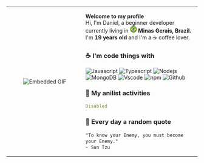 <table width="100%" height="100%">
<tr width="60%" height="100%">

<td width="40%" height="100%">
<p align="center"><img align="center" width="100%" height="100%" 
src="https://cdn.imgchest.com/files/j7kzcmkld27.png" alt="Embedded GIF"></p>
</td>

<td>
<p>
    <span><strong>Welcome to my profile</strong></span></br>
    <span>Hi, I'm Daniel, a beginner developer currently living in <img src="./assets/brazil-.png" width="18" /> <strong>Minas Gerais, Brazil.</strong></span>
    <span>I'm <strong>19 years old</strong> and I'm a ☕ coffee lover.</span>
</p>

<h3>☕ I'm code things with</h3>

<p>
 <img alt="Javascript" src="https://shields.io/badge/JavaScript-F7DF1E?logo=JavaScript&logoColor=000&style=flat-square" />
 <img alt="Typescript" src="https://img.shields.io/badge/-Typescript-007ACC?style=flat-square&logo=typescript&logoColor=white" />
 <img alt="Nodejs" src="https://img.shields.io/badge/-Nodejs-43853d?style=flat-square&logo=Node.js&logoColor=white" />
 <img alt="MongoDB" src="https://img.shields.io/badge/-MongoDB-13aa52?style=flat-square&logo=mongodb&logoColor=white" />
 <img alt="Vscode" src="https://img.shields.io/badge/-Visual%20Studio%20Code-007ACC?style=flat-square&logo=vscode&logoColor=white" />
 <img alt="npm" src="https://img.shields.io/badge/-NPM-CB3837?style=flat-square&logo=npm&logoColor=white" />
 <img alt="Github" src="https://img.shields.io/badge/-Github-2b3137?style=flat-square&logo=github&logoColor=white" />
</p>


<!--- Anilist activities --->

<h3>🎑 My anilist activities</h3>

<!--- anilist@start --->
```yaml
Disabled
``` 

<!--- Fun facts --->

<h3>📖 Every day a random quote</h3>

<!--- quote@start --->

```
"To know your Enemy, you must become your Enemy."
- Sun Tzu
```

<!--- quote@end --->
</td>
</tr>
</table>
